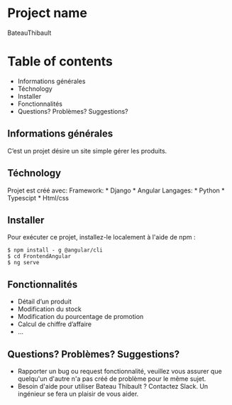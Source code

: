# Project name
BateauThibault

# Table of contents 
* Informations générales
* Téchnology
* Installer
* Fonctionnalités 
* Questions? Problèmes? Suggestions?

## Informations générales
C’est un projet désire un site simple gérer les produits.

## Téchnology
Projet est créé avec:
Framework:
    * Django
    * Angular
Langages:
    * Python
    * Typescipt
    * Html/css
    
## Installer
Pour exécuter ce projet, installez-le localement à l'aide de npm :
```
$ npm install - g @angular/cli
$ cd FrontendAngular
$ ng serve
```
## Fonctionnalités
* Détail d’un produit
* Modification du stock
* Modification du pourcentage de promotion
* Calcul de chiffre d’affaire
* ...

## Questions? Problèmes? Suggestions?
* Rapporter un bug ou request fonctionnalité, veuillez vous assurer que quelqu'un d'autre n'a pas créé de problème pour le même sujet.
* Besoin d'aide pour utiliser Bateau Thibault ? Contactez Slack. Un ingénieur se fera un plaisir de vous aider.
